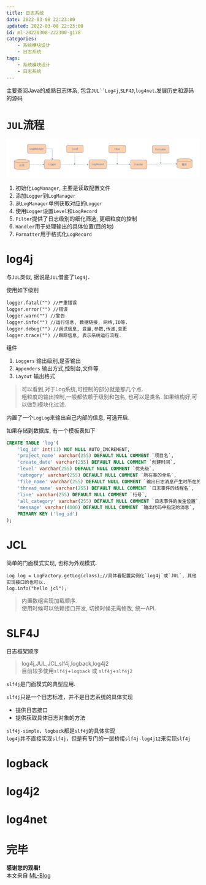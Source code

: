 ```yaml
---
title: 日志系统
date: 2022-03-08 22:23:00
updated: 2022-03-08 22:23:00
id: ml-20220308-222300-g178
categories:
	- 系统模块设计
	- 日志系统
tags: 
	- 系统模块设计
	- 日志系统
---
```


主要查阅Java的成熟日志体系, 包含`JUL``Log4j`,`SLF4J`,`log4net`.发展历史和源码  
的源码

<!--more-->

# `JUL`流程  

![基础流程][基础流程]

1. 初始化`LogManager`, 主要是读取配置文件
2. 添加`Logger`到`LogManager`
3. 从`LogManager`单例获取对应的`Logger`
4. 使用`Logger`设置`Level`和`LogRecord`
5. `Filter`提供了日志级别的细化筛选, 更细粒度的控制
6. `Handler`用于处理输出的具体位置(目的地)
7. `Formatter`用于格式化`LogRecord`

# log4j

与`JUL`类似, 据说是`JUL`借鉴了`log4j`.

使用如下级别

```CSharp
logger.fatal("") //严重错误
logger.error("") //错误
logger.warn("") //警告
logger.info("") //运行信息, 数据链接, 网络,IO等.
logger.debug("") //调试信息, 变量,参数,传递,变更
logger.trace("") //跟踪信息, 表示系统运行流程.
```

组件

1. `Loggers` 输出级别,是否输出
2. `Appenders` 输出方式,控制台,文件等.
3. `Layout` 输出格式

> 可以看到,对于Log系统,可控制的部分就是那几个点.  
> 粗粒度的输出控制,一般都依赖于级别和包名, 也可以是类名. 如果结构好,可以做到模块化过滤.

内置了一个`LogLog`来输出自己内部的信息, 可选开启.

如果存储到数据库, 有一个模板表如下
```SQL
CREATE TABLE 'log'(
	'log_id' int(11) NOT NULL AUTO_INCREMENT,
	'project_name' varchar(255) DEFAULT NULL COMMENT `项目名`,
	'create_date' varchar(255) DEFAULT NULL COMMENT `创建时间`,
	'level' varchar(255) DEFAULT NULL COMMENT `优先级`,
	'category' varchar(255) DEFAULT NULL COMMENT `所在类的全名`,
	'file_name' varchar(255) DEFAULT NULL COMMENT `输出日志消息产生时所在的文件名称`,
	'thread_name' varchar(255) DEFAULT NULL COMMENT `日志事件的线程名`,
	'line' varchar(255) DEFAULT NULL COMMENT `行号`,
	'all_category' varchar(255) DEFAULT NULL COMMENT `日志事件的发生位置`,
	'message' varchar(4000) DEFAULT NULL COMMENT `输出代码中指定的消息`,
	PRIMARY KEY ('log_id')
);
```

# JCL

简单的门面模式实现, 也称为外观模式.

```CSharp
Log log = LogFactory.getLog(class);//具体看配置实例化`log4j`或`JUL`, 其他实现接口的也可以.
log.info("hello jcl");
```

> 内置数组实现加载顺序.  
> 使用时候可以依赖接口开发, 切换时候无需修改, 统一API.

# SLF4J

日志框架顺序
> log4j,JUL,JCL,slf4j,logback,log4j2  
> 目前较多使用`slf4j`+`logback` 或 `slf4j`+`slf4j2`

`slf4j`是门面模式的典型应用.

`slf4j`只是一个日志标准，并不是日志系统的具体实现  
* 提供日志接口
* 提供获取具体日志对象的方法

`slf4j-simple`、`logback`都是`slf4j`的具体实现  
`log4j`并不直接实现`slf4j`，但是有专门的一层桥接`slf4j-log4j12`来实现`slf4j`

# logback

# log4j2

# log4net

# 完毕

**感谢您的观看!**  
本文来自 [ML-Blog][ML-Blog_Link]

<!-- 图片 -->
[基础流程]:https://github.com/UserMingHaoLi/ML_HexoBlogContentImages/blob/main/Content/%E6%97%A5%E5%BF%97%E7%B3%BB%E7%BB%9F/%E5%9F%BA%E7%A1%80%E6%B5%81%E7%A8%8B.png?raw=true ""
<!-- 链接 -->

<!-- 水印 -->
[ML-Blog_Link]:https://userminghaoli.github.io/ "我的博客"
